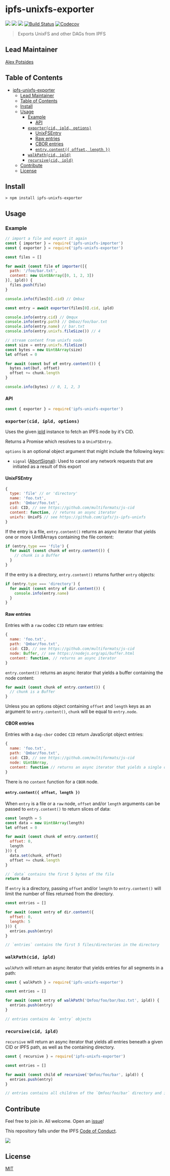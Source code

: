 # ipfs-unixfs-exporter

[![](https://img.shields.io/badge/made%20by-Protocol%20Labs-blue.svg?style=flat-square)](http://ipn.io)
[![](https://img.shields.io/badge/project-IPFS-blue.svg?style=flat-square)](http://ipfs.io/)
[![](https://img.shields.io/badge/freenode-%23ipfs-blue.svg?style=flat-square)](http://webchat.freenode.net/?channels=%23ipfs)
[![Build Status](https://flat.badgen.net/travis/ipfs/js-ipfs-unixfs)](https://travis-ci.com/ipfs/js-ipfs-unixfs)
[![Codecov](https://codecov.io/gh/ipfs/js-ipfs-unixfs/branch/master/graph/badge.svg)](https://codecov.io/gh/ipfs/js-ipfs-unixfs)

> Exports UnixFS and other DAGs from IPFS

## Lead Maintainer

[Alex Potsides](https://github.com/achingbrain)

## Table of Contents

- [ipfs-unixfs-exporter](#ipfs-unixfs-exporter)
  - [Lead Maintainer](#lead-maintainer)
  - [Table of Contents](#table-of-contents)
  - [Install](#install)
  - [Usage](#usage)
    - [Example](#example)
      - [API](#api)
    - [`exporter(cid, ipld, options)`](#exportercid-ipld-options)
      - [UnixFSEntry](#unixfsentry)
      - [Raw entries](#raw-entries)
      - [CBOR entries](#cbor-entries)
      - [`entry.content({ offset, length })`](#entrycontent-offset-length-)
    - [`walkPath(cid, ipld)`](#walkpathcid-ipld)
    - [`recursive(cid, ipld)`](#recursivecid-ipld)
  - [Contribute](#contribute)
  - [License](#license)

## Install

```
> npm install ipfs-unixfs-exporter
```

## Usage

### Example

```js
// import a file and export it again
const { importer } = require('ipfs-unixfs-importer')
const { exporter } = require('ipfs-unixfs-exporter')

const files = []

for await (const file of importer([{
  path: '/foo/bar.txt',
  content: new Uint8Array([0, 1, 2, 3])
}], ipld)) {
  files.push(file)
}

console.info(files[0].cid) // Qmbaz

const entry = await exporter(files[0].cid, ipld)

console.info(entry.cid) // Qmqux
console.info(entry.path) // Qmbaz/foo/bar.txt
console.info(entry.name) // bar.txt
console.info(entry.unixfs.fileSize()) // 4

// stream content from unixfs node
const size = entry.unixfs.fileSize()
const bytes = new Uint8Array(size)
let offset = 0

for await (const buf of entry.content()) {
  bytes.set(buf, offset)
  offset += chunk.length
}

console.info(bytes) // 0, 1, 2, 3
```

#### API

```js
const { exporter } = require('ipfs-unixfs-exporter')
```

### `exporter(cid, ipld, options)`

Uses the given [ipld](https://github.com/ipld/js-ipld) instance to fetch an IPFS node by it's CID.

Returns a Promise which resolves to a `UnixFSEntry`.

`options` is an optional object argument that might include the following keys:

- `signal` ([AbortSignal](https://developer.mozilla.org/en-US/docs/Web/API/AbortSignal)): Used to cancel any network requests that are initiated as a result of this export

#### UnixFSEntry

```javascript
{
  type: 'file' // or 'directory'
  name: 'foo.txt',
  path: 'Qmbar/foo.txt',
  cid: CID, // see https://github.com/multiformats/js-cid
  content: function, // returns an async iterator
  unixfs: UnixFS // see https://github.com/ipfs/js-ipfs-unixfs
}
```

If the entry is a file, `entry.content()` returns an async iterator that yields one or more Uint8Arrays containing the file content:

```javascript
if (entry.type === 'file') {
  for await (const chunk of entry.content()) {
    // chunk is a Buffer
  }
}
```

If the entry is a directory, `entry.content()` returns further `entry` objects:

```javascript
if (entry.type === 'directory') {
  for await (const entry of dir.content()) {
    console.info(entry.name)
  }
}
```

#### Raw entries

Entries with a `raw` codec `CID` return raw entries:

```javascript
{
  name: 'foo.txt',
  path: 'Qmbar/foo.txt',
  cid: CID, // see https://github.com/multiformats/js-cid
  node: Buffer, // see https://nodejs.org/api/buffer.html
  content: function, // returns an async iterator
}
```

`entry.content()` returns an async iterator that yields a buffer containing the node content:

```javascript
for await (const chunk of entry.content()) {
  // chunk is a Buffer
}
```

Unless you an options object containing `offset` and `length` keys as an argument to `entry.content()`, `chunk` will be equal to `entry.node`.

#### CBOR entries

Entries with a `dag-cbor` codec `CID` return JavaScript object entries:

```javascript
{
  name: 'foo.txt',
  path: 'Qmbar/foo.txt',
  cid: CID, // see https://github.com/multiformats/js-cid
  node: Uint8Array,
  content: function // returns an async iterator that yields a single object - see https://github.com/ipld/js-ipld-dag-cbor
}
```

There is no `content` function for a `CBOR` node.

#### `entry.content({ offset, length })`

When `entry` is a file or a `raw` node, `offset` and/or `length` arguments can be passed to `entry.content()` to return slices of data:

```javascript
const length = 5
const data = new Uint8Array(length)
let offset = 0

for await (const chunk of entry.content({
  offset: 0,
  length
})) {
  data.set(chunk, offset)
  offset += chunk.length
}

// `data` contains the first 5 bytes of the file
return data
```

If `entry` is a directory, passing `offset` and/or `length` to `entry.content()` will limit the number of files returned from the directory.

```javascript
const entries = []

for await (const entry of dir.content({
  offset: 0,
  length: 5
})) {
  entries.push(entry)
}

// `entries` contains the first 5 files/directories in the directory
```

### `walkPath(cid, ipld)`

`walkPath` will return an async iterator that yields entries for all segments in a path:

```javascript
const { walkPath } = require('ipfs-unixfs-exporter')

const entries = []

for await (const entry of walkPath('Qmfoo/foo/bar/baz.txt', ipld)) {
  entries.push(entry)
}

// entries contains 4x `entry` objects
```

### `recursive(cid, ipld)`

`recursive` will return an async iterator that yields all entries beneath a given CID or IPFS path, as well as the containing directory.

```javascript
const { recursive } = require('ipfs-unixfs-exporter')

const entries = []

for await (const child of recursive('Qmfoo/foo/bar', ipld)) {
  entries.push(entry)
}

// entries contains all children of the `Qmfoo/foo/bar` directory and it's children
```

[dag API]: https://github.com/ipfs/interface-ipfs-core/blob/master/SPEC/DAG.md
[ipld-resolver instance]: https://github.com/ipld/js-ipld-resolver
[UnixFS]: https://github.com/ipfs/specs/tree/master/unixfs
[pull-stream]: https://www.npmjs.com/package/pull-stream

## Contribute

Feel free to join in. All welcome. Open an [issue](https://github.com/ipfs/js-ipfs-unixfs-exporter/issues)!

This repository falls under the IPFS [Code of Conduct](https://github.com/ipfs/community/blob/master/code-of-conduct.md).

[![](https://cdn.rawgit.com/jbenet/contribute-ipfs-gif/master/img/contribute.gif)](https://github.com/ipfs/community/blob/master/contributing.md)

## License

[MIT](LICENSE)
